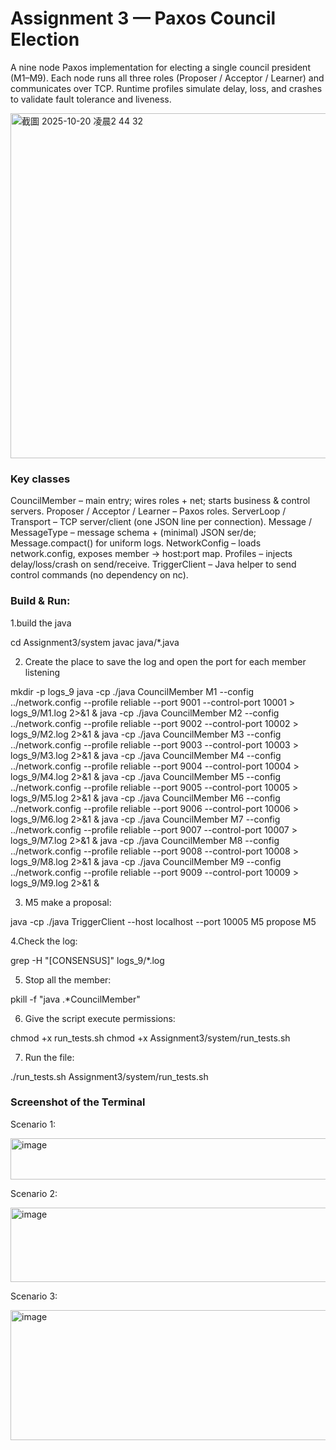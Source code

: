 # Assignment 3 — Paxos Council Election

A nine node Paxos implementation for electing a single council president (M1–M9). Each node runs all three roles (Proposer / Acceptor / Learner) and communicates over TCP. Runtime profiles simulate delay, loss, and crashes to validate fault tolerance and liveness.

<img width="949" height="552" alt="截圖 2025-10-20 凌晨2 44 32" src="https://github.com/user-attachments/assets/8522e8dd-dea6-4d2e-8a9d-3cd29ee65e12" />

### Key classes
CouncilMember – main entry; wires roles + net; starts business & control servers.
Proposer / Acceptor / Learner – Paxos roles.
ServerLoop / Transport – TCP server/client (one JSON line per connection).
Message / MessageType – message schema + (minimal) JSON ser/de; Message.compact() for uniform logs.
NetworkConfig – loads network.config, exposes member → host:port map.
Profiles – injects delay/loss/crash on send/receive.
TriggerClient – Java helper to send control commands (no dependency on nc).

### Build & Run:
1.build the java

cd Assignment3/system
javac java/*.java

2. Create the place to save the log and open the port for each member listening
   
mkdir -p logs_9
java -cp ./java CouncilMember M1 --config ../network.config --profile reliable --port 9001 --control-port 10001 > logs_9/M1.log 2>&1 &
java -cp ./java CouncilMember M2 --config ../network.config --profile reliable --port 9002 --control-port 10002 > logs_9/M2.log 2>&1 &
java -cp ./java CouncilMember M3 --config ../network.config --profile reliable --port 9003 --control-port 10003 > logs_9/M3.log 2>&1 &
java -cp ./java CouncilMember M4 --config ../network.config --profile reliable --port 9004 --control-port 10004 > logs_9/M4.log 2>&1 &
java -cp ./java CouncilMember M5 --config ../network.config --profile reliable --port 9005 --control-port 10005 > logs_9/M5.log 2>&1 &
java -cp ./java CouncilMember M6 --config ../network.config --profile reliable --port 9006 --control-port 10006 > logs_9/M6.log 2>&1 &
java -cp ./java CouncilMember M7 --config ../network.config --profile reliable --port 9007 --control-port 10007 > logs_9/M7.log 2>&1 &
java -cp ./java CouncilMember M8 --config ../network.config --profile reliable --port 9008 --control-port 10008 > logs_9/M8.log 2>&1 &
java -cp ./java CouncilMember M9 --config ../network.config --profile reliable --port 9009 --control-port 10009 > logs_9/M9.log 2>&1 &

3. M5 make a proposal:
   
java -cp ./java TriggerClient --host localhost --port 10005 M5 propose M5

4.Check the log:

grep -H "\[CONSENSUS\]" logs_9/*.log

5. Stop all the member:
   
pkill -f "java .*CouncilMember"

6. Give the script execute permissions:
   
chmod +x run_tests.sh  chmod +x Assignment3/system/run_tests.sh

7. Run the file:
   
./run_tests.sh     Assignment3/system/run_tests.sh

### Screenshot of the Terminal
Scenario 1:

<img width="524" height="66" alt="image" src="https://github.com/user-attachments/assets/0ecca136-db27-451f-a63b-14d8b4ed10e0" />

Scenario 2:

<img width="524" height="119" alt="image" src="https://github.com/user-attachments/assets/c6327d01-f7b1-4b57-8c96-0f0775ea561a" />

Scenario 3:

<img width="524" height="208" alt="image" src="https://github.com/user-attachments/assets/41cb5fdd-213f-4562-9b37-c2600c88b73a" />

